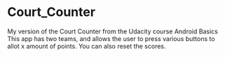 # Court_Counter
My version of the Court Counter from the Udacity course Android Basics
This app has two teams, and allows the user to press various buttons to allot x amount of points. You can also reset the scores. 
